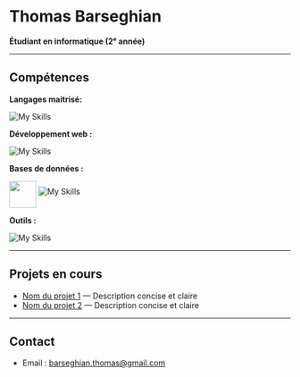 # Thomas Barseghian

**Étudiant en informatique (2ᵉ année)** 

---

## Compétences

**Langages maitrisé:** 

![My Skills](https://go-skill-icons.vercel.app/api/icons?i=java,c,cs,python,dotnet,assembly,bash&perline=7)

**Développement web :** 

![My Skills](https://go-skill-icons.vercel.app/api/icons?i=html,css,js,php&perline=7)

**Bases de données :**

<img src="https://github.com/user-attachments/assets/31265a8a-0a1a-4b48-999f-7e1dea3537d2" width="48" height="48" align="middle"> ![My Skills](https://go-skill-icons.vercel.app/api/icons?i=sqlite&perline=7)



**Outils :**


![My Skills](https://go-skill-icons.vercel.app/api/icons?i=unity,linux,git,gitbash,github,figma,uml,aws,gitlab,stripe,supabase,virtualbox&perline=7)

---

## Projets en cours

- [Nom du projet 1](lien_vers_projet) — Description concise et claire  
- [Nom du projet 2](lien_vers_projet) — Description concise et claire  

---

## Contact

- Email : barseghian.thomas@gmail.com 
